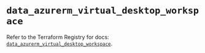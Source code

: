 # `data_azurerm_virtual_desktop_workspace`

Refer to the Terraform Registry for docs: [`data_azurerm_virtual_desktop_workspace`](https://registry.terraform.io/providers/hashicorp/azurerm/3.101.0/docs/data-sources/virtual_desktop_workspace).
